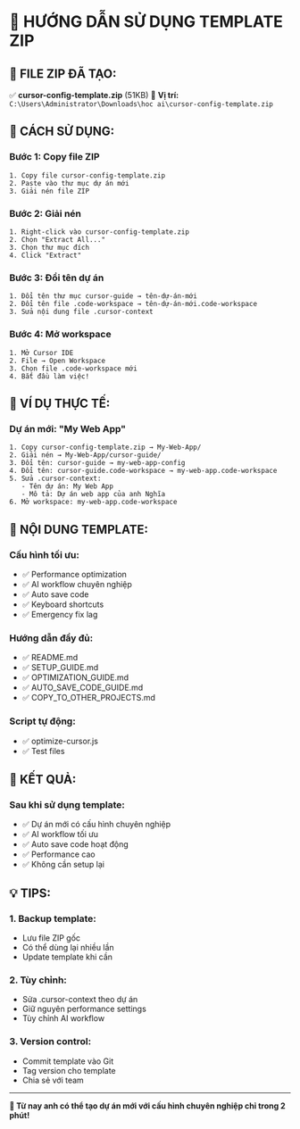 # 🎁 HƯỚNG DẪN SỬ DỤNG TEMPLATE ZIP

## 🎯 **FILE ZIP ĐÃ TẠO:**
✅ **cursor-config-template.zip** (51KB)
📍 **Vị trí:** `C:\Users\Administrator\Downloads\hoc ai\cursor-config-template.zip`

## 🚀 **CÁCH SỬ DỤNG:**

### **Bước 1: Copy file ZIP**
```
1. Copy file cursor-config-template.zip
2. Paste vào thư mục dự án mới
3. Giải nén file ZIP
```

### **Bước 2: Giải nén**
```
1. Right-click vào cursor-config-template.zip
2. Chọn "Extract All..."
3. Chọn thư mục đích
4. Click "Extract"
```

### **Bước 3: Đổi tên dự án**
```
1. Đổi tên thư mục cursor-guide → tên-dự-án-mới
2. Đổi tên file .code-workspace → tên-dự-án-mới.code-workspace
3. Sửa nội dung file .cursor-context
```

### **Bước 4: Mở workspace**
```
1. Mở Cursor IDE
2. File → Open Workspace
3. Chọn file .code-workspace mới
4. Bắt đầu làm việc!
```

## 🎨 **VÍ DỤ THỰC TẾ:**

### **Dự án mới: "My Web App"**
```
1. Copy cursor-config-template.zip → My-Web-App/
2. Giải nén → My-Web-App/cursor-guide/
3. Đổi tên: cursor-guide → my-web-app-config
4. Đổi tên: cursor-guide.code-workspace → my-web-app.code-workspace
5. Sửa .cursor-context:
   - Tên dự án: My Web App
   - Mô tả: Dự án web app của anh Nghĩa
6. Mở workspace: my-web-app.code-workspace
```

## 🎁 **NỘI DUNG TEMPLATE:**

### **Cấu hình tối ưu:**
- ✅ Performance optimization
- ✅ AI workflow chuyên nghiệp
- ✅ Auto save code
- ✅ Keyboard shortcuts
- ✅ Emergency fix lag

### **Hướng dẫn đầy đủ:**
- ✅ README.md
- ✅ SETUP_GUIDE.md
- ✅ OPTIMIZATION_GUIDE.md
- ✅ AUTO_SAVE_CODE_GUIDE.md
- ✅ COPY_TO_OTHER_PROJECTS.md

### **Script tự động:**
- ✅ optimize-cursor.js
- ✅ Test files

## 🎯 **KẾT QUẢ:**

### **Sau khi sử dụng template:**
- ✅ Dự án mới có cấu hình chuyên nghiệp
- ✅ AI workflow tối ưu
- ✅ Auto save code hoạt động
- ✅ Performance cao
- ✅ Không cần setup lại

## 💡 **TIPS:**

### **1. Backup template:**
- Lưu file ZIP gốc
- Có thể dùng lại nhiều lần
- Update template khi cần

### **2. Tùy chỉnh:**
- Sửa .cursor-context theo dự án
- Giữ nguyên performance settings
- Tùy chỉnh AI workflow

### **3. Version control:**
- Commit template vào Git
- Tag version cho template
- Chia sẻ với team

---

**🎉 Từ nay anh có thể tạo dự án mới với cấu hình chuyên nghiệp chỉ trong 2 phút!**
